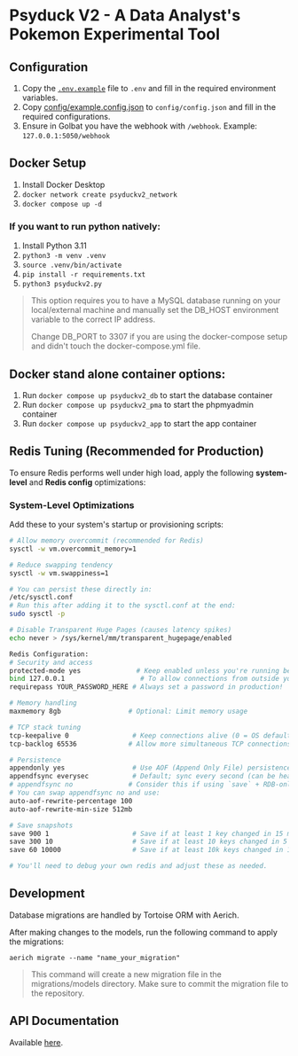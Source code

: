 # Psyduck V2 - A Data Analyst's Pokemon Experimental Tool

## Configuration
1. Copy the [`.env.example`](./.env.example) file to `.env` and fill in the required environment variables.
2. Copy [config/example.config.json](./config/example.config.json) to `config/config.json` and fill in the required configurations.
3. Ensure in Golbat you have the webhook with `/webhook`.
Example:
`127.0.0.1:5050/webhook`

## Docker Setup
1. Install Docker Desktop
2. `docker network create psyduckv2_network`
3. `docker compose up -d`

### If you want to run python natively:

1. Install Python 3.11
2. `python3 -m venv .venv`
3. `source .venv/bin/activate`
4. `pip install -r requirements.txt`
5. `python3 psyduckv2.py`

> This option requires you to have a MySQL database running on your local/external machine and manually set the DB_HOST environment variable to the correct IP address.
>
> Change DB_PORT to 3307 if you are using the docker-compose setup and didn't touch the docker-compose.yml file.

## Docker stand alone container options:

1. Run `docker compose up psyduckv2_db` to start the database container
2. Run `docker compose up psyduckv2_pma` to start the phpmyadmin container
3. Run `docker compose up psyduckv2_app` to start the app container

## Redis Tuning (Recommended for Production)

To ensure Redis performs well under high load, apply the following **system-level** and **Redis config** optimizations:

### System-Level Optimizations

Add these to your system's startup or provisioning scripts:

```bash
# Allow memory overcommit (recommended for Redis)
sysctl -w vm.overcommit_memory=1

# Reduce swapping tendency
sysctl -w vm.swappiness=1

# You can persist these directly in:
/etc/sysctl.conf
# Run this after adding it to the sysctl.conf at the end:
sudo sysctl -p

# Disable Transparent Huge Pages (causes latency spikes)
echo never > /sys/kernel/mm/transparent_hugepage/enabled

Redis Configuration:
# Security and access
protected-mode yes              # Keep enabled unless you're running behind strict network rules
bind 127.0.0.1                   # To allow connections from outside you can do 0.0.0.0 for all or set a specific IP you want to allow: bind 192.168.1.100, 127.0.0.1, etc
requirepass YOUR_PASSWORD_HERE # Always set a password in production!

# Memory handling
maxmemory 8gb                 # Optional: Limit memory usage

# TCP stack tuning
tcp-keepalive 0                # Keep connections alive (0 = OS default)
tcp-backlog 65536             # Allow more simultaneous TCP connections

# Persistence
appendonly yes                 # Use AOF (Append Only File) persistence
appendfsync everysec           # Default; sync every second (can be heavy under high writes)
# appendfsync no              # Consider this if using `save` + RDB-only strategy
# You can swap appendfsync no and use:
auto-aof-rewrite-percentage 100
auto-aof-rewrite-min-size 512mb

# Save snapshots
save 900 1                     # Save if at least 1 key changed in 15 min
save 300 10                    # Save if at least 10 keys changed in 5 min
save 60 10000                  # Save if at least 10k keys changed in 1 min

# You'll need to debug your own redis and adjust these as needed.
```

## Development

Database migrations are handled by Tortoise ORM with Aerich.

After making changes to the models, run the following command to apply the migrations:

```aerich migrate --name "name_your_migration"```

> This command will create a new migration file in the migrations/models directory.
> Make sure to commit the migration file to the repository.

## API Documentation

 Available [here](https://docspsyduckv2.databyhugo.com/).
